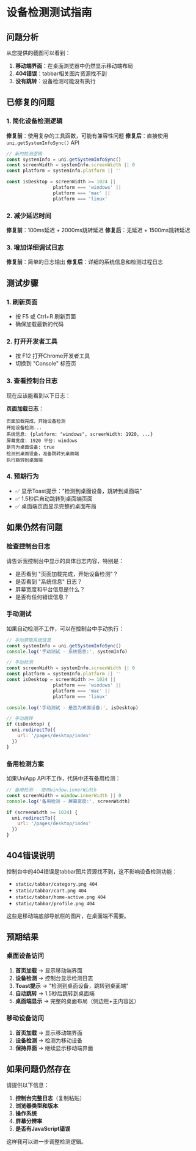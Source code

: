 # 设备检测测试指南

## 问题分析

从您提供的截图可以看到：
1. **移动端界面**：在桌面浏览器中仍然显示移动端布局
2. **404错误**：tabbar相关图片资源找不到
3. **没有跳转**：设备检测可能没有执行

## 已修复的问题

### 1. 简化设备检测逻辑
**修复前**：使用复杂的工具函数，可能有兼容性问题
**修复后**：直接使用 `uni.getSystemInfoSync()` API

```typescript
// 新的检测逻辑
const systemInfo = uni.getSystemInfoSync()
const screenWidth = systemInfo.screenWidth || 0
const platform = systemInfo.platform || ''

const isDesktop = screenWidth >= 1024 || 
                 platform === 'windows' || 
                 platform === 'mac' || 
                 platform === 'linux'
```

### 2. 减少延迟时间
**修复前**：100ms延迟 + 2000ms跳转延迟
**修复后**：无延迟 + 1500ms跳转延迟

### 3. 增加详细调试日志
**修复前**：简单的日志输出
**修复后**：详细的系统信息和检测过程日志

## 测试步骤

### 1. 刷新页面
- 按 F5 或 Ctrl+R 刷新页面
- 确保加载最新的代码

### 2. 打开开发者工具
- 按 F12 打开Chrome开发者工具
- 切换到 "Console" 标签页

### 3. 查看控制台日志
现在应该能看到以下日志：

**页面加载日志**：
```
页面加载完成，开始设备检测
开始设备检测...
系统信息: {platform: "windows", screenWidth: 1920, ...}
屏幕宽度: 1920 平台: windows
是否为桌面设备: true
检测到桌面设备，准备跳转到桌面端
执行跳转到桌面端
```

### 4. 预期行为
- ✅ 显示Toast提示："检测到桌面设备，跳转到桌面端"
- ✅ 1.5秒后自动跳转到桌面端页面
- ✅ 桌面端页面显示完整的桌面布局

## 如果仍然有问题

### 检查控制台日志
请告诉我控制台中显示的具体日志内容，特别是：
- 是否看到 "页面加载完成，开始设备检测"？
- 是否看到 "系统信息" 日志？
- 屏幕宽度和平台信息是什么？
- 是否有任何错误信息？

### 手动测试
如果自动检测不工作，可以在控制台中手动执行：

```javascript
// 手动获取系统信息
const systemInfo = uni.getSystemInfoSync()
console.log('手动测试 - 系统信息:', systemInfo)

// 手动检测
const screenWidth = systemInfo.screenWidth || 0
const platform = systemInfo.platform || ''
const isDesktop = screenWidth >= 1024 || 
                 platform === 'windows' || 
                 platform === 'mac' || 
                 platform === 'linux'

console.log('手动测试 - 是否为桌面设备:', isDesktop)

// 手动跳转
if (isDesktop) {
  uni.redirectTo({
    url: '/pages/desktop/index'
  })
}
```

### 备用检测方案
如果UniApp API不工作，代码中还有备用检测：

```javascript
// 备用检测 - 使用window.innerWidth
const screenWidth = window.innerWidth || 0
console.log('备用检测 - 屏幕宽度:', screenWidth)

if (screenWidth >= 1024) {
  uni.redirectTo({
    url: '/pages/desktop/index'
  })
}
```

## 404错误说明

控制台中的404错误是tabbar图片资源找不到，这不影响设备检测功能：
- `static/tabbar/category.png 404`
- `static/tabbar/cart.png 404`
- `static/tabbar/home-active.png 404`
- `static/tabbar/profile.png 404`

这些是移动端底部导航栏的图片，在桌面端不需要。

## 预期结果

### 桌面设备访问
1. **首页加载** → 显示移动端界面
2. **设备检测** → 控制台显示检测日志
3. **Toast提示** → "检测到桌面设备，跳转到桌面端"
4. **自动跳转** → 1.5秒后跳转到桌面端
5. **桌面端显示** → 完整的桌面布局（侧边栏+主内容区）

### 移动设备访问
1. **首页加载** → 显示移动端界面
2. **设备检测** → 检测为移动设备
3. **保持界面** → 继续显示移动端界面

## 如果问题仍然存在

请提供以下信息：
1. **控制台完整日志**（复制粘贴）
2. **浏览器类型和版本**
3. **操作系统**
4. **屏幕分辨率**
5. **是否有JavaScript错误**

这样我可以进一步调整检测逻辑。
